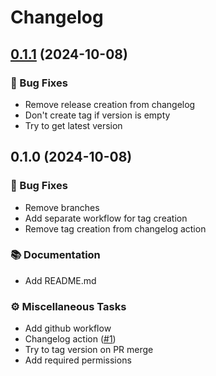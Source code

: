 # Changelog


## [0.1.1](https://github.com/vjousse/changelog-action-test/compare/v0.1.0..v0.1.1) (2024-10-08)



### 🐛 Bug Fixes

- Remove release creation from changelog
- Don't create tag if version is empty
- Try to get latest version


## 0.1.0 (2024-10-08)


### 🐛 Bug Fixes

- Remove branches
- Add separate workflow for tag creation
- Remove tag creation from changelog action

### 📚 Documentation

- Add README.md

### ⚙️ Miscellaneous Tasks

- Add github workflow
- Changelog action ([#1](https://github.com/MTES-MCT/ecobalyse/issues/1))
- Try to tag version on PR merge
- Add required permissions

<!-- generated by git-cliff -->
